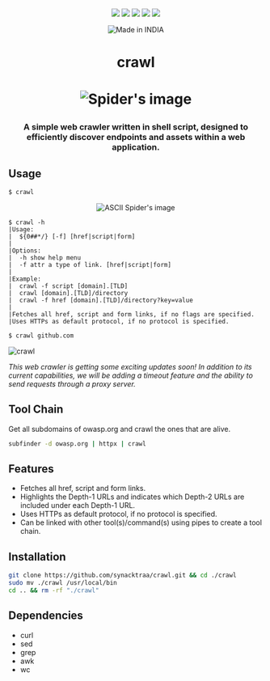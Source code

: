 <p align=center>
<br>
<a href="http://makeapullrequest.com"><img src="https://img.shields.io/badge/PRs-welcome-darkred.svg"></a>
<img src="https://img.shields.io/badge/os-linux-darkred">
<img src="https://img.shields.io/badge/os-mac-darkred">
<img src="https://img.shields.io/badge/os-windows-darkred">
<img src="https://img.shields.io/badge/os-android-darkred">
<br>
</p>

<p align="center">
<a><img title="Made in INDIA" src="https://img.shields.io/badge/MADE%20IN-INDIA-SCRIPT?colorA=%23ff8100&colorB=%23017e40&colorC=%23ff0000&style=for-the-badge"></a>
</p>

<h1 align="center">crawl<h1>

<p align="center">
<img src="https://imgur.com/kN5LnMQ.jpg" alt="Spider's image"/>
</p>

<h3 align="center">
A simple web crawler written in shell script, designed to efficiently discover endpoints and assets within a web application.
</h3>

##  Usage

```bash
$ crawl
```

<p align="center">
<img src="https://imgur.com/tsLsR6Z.png" alt="ASCII Spider's image"/>
</p>

```
$ crawl -h
|Usage:
|  ${0##*/} [-f] [href|script|form] 
|
|Options:
|  -h show help menu
|  -f attr a type of link. [href|script|form]
|
|Example:
|  crawl -f script [domain].[TLD]
|  crawl [domain].[TLD]/directory
|  crawl -f href [domain].[TLD]/directory?key=value
|
|Fetches all href, script and form links, if no flags are specified.
|Uses HTTPs as default protocol, if no protocol is specified.

```

```bash
$ crawl github.com
```

![crawl](https://imgur.com/eKjKYil.png)

*This web crawler is getting some exciting updates soon! In addition to its current capabilities, we will be adding a timeout feature and the ability to send requests through a proxy server.*

##  Tool Chain

Get all subdomains of owasp.org and crawl the ones that are alive.

```bash
subfinder -d owasp.org | httpx | crawl
```
## Features
-   Fetches all href, script and form links.
-   Highlights the Depth-1 URLs and indicates which Depth-2 URLs are included under each Depth-1 URL.
-   Uses HTTPs as default protocol, if no protocol is specified.
-   Can be linked with other tool(s)/command(s) using pipes to create a tool chain.
##  Installation

```bash
git clone https://github.com/synacktraa/crawl.git && cd ./crawl
sudo mv ./crawl /usr/local/bin
cd .. && rm -rf "./crawl"
```

##  Dependencies

- curl
- sed
- grep
- awk
- wc

